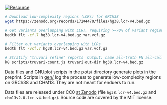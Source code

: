 [![Resource](https://img.shields.io/badge/resource-10.5281/zenodo.10903864-blue)][zenodo]

```sh
# Download low-complexity regions (LCRs) for GRCh38
wget https://zenodo.org/records/17204470/files/hg38.lcr-v4.bed.gz

# Get variants overlapping with LCRs, requiring >=70% of variant regions in LCRs
bedtk flt -cf.7 hg38.lcr-v4.bed.gz var.vcf.gz

# Filter out variants overlapping with LCRs
bedtk flt -vcf.7 hg38.lcr-v4.bed.gz var.vcf.gz

# Stratify "truvari refine" reports. Output: name all-truth FN all-call FP
k8 scripts/truvari-count.js truvari-out-dir hg38.lcr-v4.bed.gz
```

Data files and GNUplot scripts in the [plots/](plots) directory generate plots
in the preprint. Scripts in [gen/](gen) log the process to generate
low-complexity regions on GRCh38 and CHM13. They are not meant for enduers to
run.

Data files are released under CC0 [at Zenodo][zenodo] (file
`hg38.lcr-v4.bed.gz` and `chm13v2.0.lcr-v4.bed.gz`). Source code are covered by
the MIT license.

[zenodo]: https://doi.org/10.5281/zenodo.10903864
